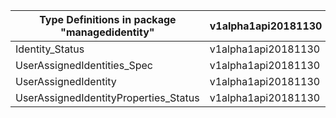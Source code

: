 | Type Definitions in package "managedidentity" | v1alpha1api20181130 | v1beta20181130 |
|-----------------------------------------------|---------------------|----------------|
| Identity_Status                               | v1alpha1api20181130 | v1beta20181130 |
| UserAssignedIdentities_Spec                   | v1alpha1api20181130 | v1beta20181130 |
| UserAssignedIdentity                          | v1alpha1api20181130 | v1beta20181130 |
| UserAssignedIdentityProperties_Status         | v1alpha1api20181130 | v1beta20181130 |
